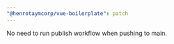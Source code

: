```yaml
---
"@henrotaymcorp/vue-boilerplate": patch
---
```


No need to run publish workflow when pushing to main.
